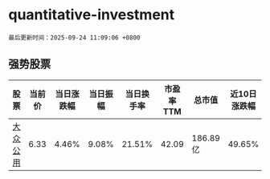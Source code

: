 # quantitative-investment

`最后更新时间：2025-09-24 11:09:06 +0800`

## 强势股票

|股票|当前价|当日涨跌幅|当日振幅|当日换手率|市盈率TTM|总市值|近10日涨跌幅|
|----|----|----|----|----|----|----|----|
|[大众公用](https://xueqiu.com/S/SH600635)|6.33|4.46%|9.08%|21.51%|42.09|186.89亿|49.65%|

